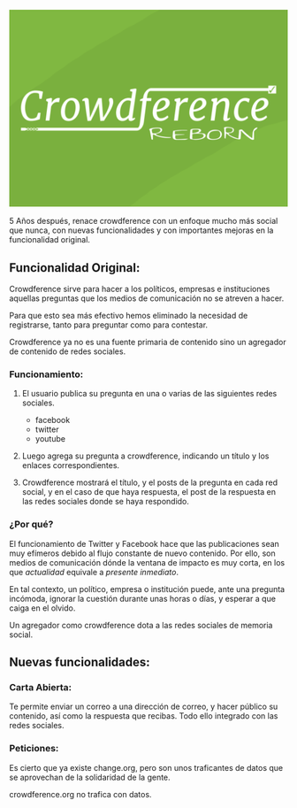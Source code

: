 ![logo](public/logoletras.png)

5 Años después, renace crowdference con un enfoque mucho más social que nunca, con nuevas funcionalidades y con importantes mejoras en la funcionalidad original.

## Funcionalidad Original:

Crowdference sirve para hacer a los políticos, empresas e instituciones aquellas preguntas que los medios de comunicación no se atreven a hacer.

Para que esto sea más efectivo hemos eliminado la necesidad de registrarse, tanto para preguntar como para contestar.

Crowdference ya no es una fuente primaria de contenido sino un agregador de contenido de redes sociales.

### Funcionamiento:

1. El usuario publica su pregunta en una o varias de las siguientes redes sociales.
    * facebook
    * twitter
    * youtube

2. Luego agrega su pregunta a crowdference, indicando un título y los enlaces correspondientes.
3. Crowdference mostrará el título, y el posts de la pregunta en cada red social, y en el caso de que haya respuesta, el post de la respuesta en las redes sociales donde se haya respondido.

### ¿Por qué?

El funcionamiento de Twitter y Facebook hace que las publicaciones sean muy efímeros debido al flujo constante de nuevo contenido. Por ello, son medios de comunicación dónde la ventana de impacto es muy corta, en los que _actualidad_ equivale a _presente inmediato_.

En tal contexto, un político, empresa o institución puede, ante una pregunta incómoda, ignorar la cuestión durante unas horas o días, y esperar a que caiga en el olvido.

Un agregador como crowdference dota a las redes sociales de memoria social.

## Nuevas funcionalidades:

### Carta Abierta:

Te permite enviar un correo a una dirección de correo, y hacer público su contenido, así como la respuesta que recibas. Todo ello integrado con las redes sociales.

### Peticiones:

Es cierto que ya existe change.org, pero son unos traficantes de datos que se aprovechan de la solidaridad de la gente.

crowdference.org no trafica con datos.
